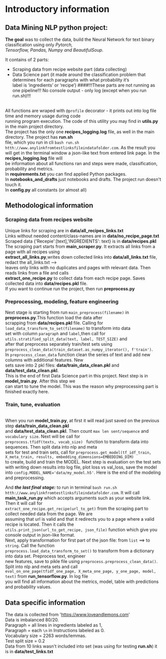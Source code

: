# **Introductory information**

## Data Mining NLP python project:
**The goal** was to collect the data, build the Neural Network for text binary classification using only _Pytorch, 
<br>Tensorflow, Pandas, Numpy and BeautifulSoup_. 

It contains of 2 parts: 
- Scraping data from recipe website part (data collecting)
- Data Science part (it made around the classification problem that determines for each paragraphs with what probability it’s 
  <br>label is ‘ingredients’ or ‘recipe’)
####!!!These parts are not running as one pipeline!!! No console output - only log (except when you run run.sh)!!!

<br>All functions are wraped with `@profile` decorator - it prints out into log file time and memory usage during code 
<br>running program execution. The code of this utility you may find in **utils.py** in the main project directory.
<br>The project has the only one **recipes_logging.log** file, as well in the main directory. The project has **run.sh**
<br>file, which you run in cli  `bash run.sh htth://www.anylinkfromtestlinksfileindatafolder.com`. As the result you 
<br>will get  in the terminal window a json-like text from entered link page. In the **recipes_logging.log** file will 
<br>be information about all functions ran and steps were made, classification, probability and metrics. 
<br>In **requirements.txt** you can find applied Python packages.
<br>In **notebooks_and_drafts** just notebooks and drafts. The project run doesn't touch it.
<br>In **config.py** all constants (or almost all)
## Methodological information
### **Scraping data from recipes website**

Unique links for scraping are in **data/all_recipes_links.txt**
<br>Links without needed content/class-names are in **data/no_recipe_page.txt**
<br>Scraped data {'Recepie':[text],'INGREDIENTS': text} is in **data/recipes.pkl**
<br>The scraping part starts from **main_scraper.py**. It extracts all links from a page with all recipes using 
<br>**extract_all_links.py**,writes down collected links into **data/all_links.txt** file, redact the all_links.txt --> 
<br>leaves only links with no duplicates and pages with relevant data. Then reads links from a file and calls 
<br>**extract_one_recipe.py** to collect data from each recipe page. Saves collected data into **data/recipes.pkl** file.
<br> If you want to continue run the project, then run **preprocess.py**

### **Preprocessing, modeling, feature engineering**
Next stage is starting from run `main_preprocess(filename)` in **preprocess.py**.This function load the data after 
<br>scrapping from **data/recipes.pkl** file. Calling for `load_data_transform_to_set(filename)` to transform into data 
<br>set with column `paragraph` and `label`,then call for `utils.stratified_split_data(text, label, TEST_SIZE)` and 
<br>after that preprocess separately train/test sets using `preprocess_clean_data(train_dataset.as_numpy_iterator(), f'train')`.
<br>In  `preprocess_clean_data` function clean the series of text and add new columns with additional features. New 
<br>sets save into 2 pkl files: **data/train_data_clean.pkl** and **data/test_data_clean.pkl**.
<br>This is the end of first Data Science part in this project. Next step is in **model_train.py**. After this step we 
<br>can start to tune the model. This was the reason why preprocessing part is finished exactly here.

### **Train, tune, evaluation**
<br>When you run **model_train.py**, at first it will read  just saved on the previous step **data/train_data_clean.pkl** 
<br>and **data/test_data_clean.pkl**. Then count `max len sent/sequence` and `vocabulary size`. Next will be call for 
<br>`preprocess.tfidf(texts, vocab_size) ` function to transform data into sequences. Then split data into nlp and meta 
<br>sets for test and train sets, call for
        `preprocess.get_model(tf_idf_train, X_meta_train, results, embedding_dimensions=EMBEDDING_DIM)`
<br> to create, build and train the MODEL. Next step is evaluation on the test sets with writing down results into log 
file, plot loss vs val_loss, save the model into `config.MODEL_NAME='data/my_model.h5'`. Here is the end of the modeling
<br>and preprocessing.

And **_the last final stage:_** to run in terminal `bash run.sh htth://www.anylinkfromtestlinksfileindatafolder.com`. 
It will call **main_task_run.py** which accepts arguments such as your website link. Then it will call for 
<br>`extract_one_recipe.get_recipe(url_to_get)` from the scraping part to collect needed data from the page. We are
<br>assuming  that url is valid and that it redirects you to a page where a valid recipe is located. Then it calls the 
<br>`utils.print_json(url_to_get_recipe, json_file)` function which give you console output in json-like format.
<br>Next, apply transformation for first part of the json file: from `list` ==> to `string`. Call the function 
<br>`preprocess.load_data_transform_to_set()` to transform from a dictionary into data set. Preprocess text, engineer 
<br> new features, save to pikle file using `preprocess.preprocess_clean_data()`. Split into nlp and meta sets and call
<br> `eval_on_one_page(tfidf_one_page, X_meta_one_page, y_one_page, model, text)` from **run_tensorflow.py**. In log file
<br> you will find all information about the metrics, model, table with predictions and probability values.

## Data specific information

The data is collected from 'https://www.loveandlemons.com'
<br>Data is imbalanced 80/20. 
<br>Paragraph = all lines in ingredients labeled as 1, 
<br>Paragraph = each `\n` in Instructions labeled as 0.
<br>Vocabulary size = 2263 words/lemmas. 
<br>Test split size = 0.2
<br>Data from 10 links wasn't included into set (was using for testing **run.sh**) it is in **data/test_links.txt**